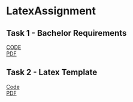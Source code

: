 # LatexAssignment

## Task 1 - Bachelor Requirements
[CODE](Part%20One/LatexAssignmentPartOne.tex)
<br/>
[PDF](Part%20One/LatexAssignmentPartOne.pdf)

## Task 2 - Latex Template
[Code](Part%20Two/LatexAssigmentPartTwo.tex)
<br/>
[PDF](Part%20Two/LatexAssigmentPartTwo.pdf)
